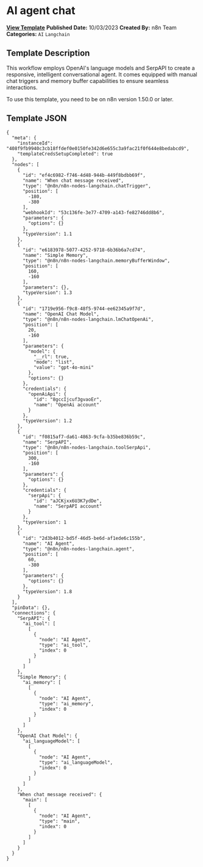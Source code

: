 # AI agent chat

**[View Template](https://n8n.io/workflows/1954-/)**  **Published Date:** 10/03/2023  **Created By:** n8n Team  **Categories:** `AI` `Langchain`  

## Template Description

This workflow employs OpenAI's language models and SerpAPI to create a responsive, intelligent conversational agent. It comes equipped with manual chat triggers and memory buffer capabilities to ensure seamless interactions.

To use this template, you need to be on n8n version 1.50.0 or later.

## Template JSON

```
{
  "meta": {
    "instanceId": "408f9fb9940c3cb18ffdef0e0150fe342d6e655c3a9fac21f0f644e8bedabcd9",
    "templateCredsSetupCompleted": true
  },
  "nodes": [
    {
      "id": "ef4c6982-f746-4d48-944b-449f8bdbb69f",
      "name": "When chat message received",
      "type": "@n8n/n8n-nodes-langchain.chatTrigger",
      "position": [
        -180,
        -380
      ],
      "webhookId": "53c136fe-3e77-4709-a143-fe82746dd8b6",
      "parameters": {
        "options": {}
      },
      "typeVersion": 1.1
    },
    {
      "id": "e6183978-5077-4252-9718-6b36b6a7cd74",
      "name": "Simple Memory",
      "type": "@n8n/n8n-nodes-langchain.memoryBufferWindow",
      "position": [
        160,
        -160
      ],
      "parameters": {},
      "typeVersion": 1.3
    },
    {
      "id": "1719e956-f9c8-48f5-9744-ee62345a9f7d",
      "name": "OpenAI Chat Model",
      "type": "@n8n/n8n-nodes-langchain.lmChatOpenAi",
      "position": [
        20,
        -160
      ],
      "parameters": {
        "model": {
          "__rl": true,
          "mode": "list",
          "value": "gpt-4o-mini"
        },
        "options": {}
      },
      "credentials": {
        "openAiApi": {
          "id": "8gccIjcuf3gvaoEr",
          "name": "OpenAi account"
        }
      },
      "typeVersion": 1.2
    },
    {
      "id": "f0815af7-da61-4863-9cfa-b35be836b59c",
      "name": "SerpAPI",
      "type": "@n8n/n8n-nodes-langchain.toolSerpApi",
      "position": [
        300,
        -160
      ],
      "parameters": {
        "options": {}
      },
      "credentials": {
        "serpApi": {
          "id": "aJCKjxx6U3K7ydDe",
          "name": "SerpAPI account"
        }
      },
      "typeVersion": 1
    },
    {
      "id": "2d3b4012-bd5f-46d5-be6d-af1ede6c155b",
      "name": "AI Agent",
      "type": "@n8n/n8n-nodes-langchain.agent",
      "position": [
        60,
        -380
      ],
      "parameters": {
        "options": {}
      },
      "typeVersion": 1.8
    }
  ],
  "pinData": {},
  "connections": {
    "SerpAPI": {
      "ai_tool": [
        [
          {
            "node": "AI Agent",
            "type": "ai_tool",
            "index": 0
          }
        ]
      ]
    },
    "Simple Memory": {
      "ai_memory": [
        [
          {
            "node": "AI Agent",
            "type": "ai_memory",
            "index": 0
          }
        ]
      ]
    },
    "OpenAI Chat Model": {
      "ai_languageModel": [
        [
          {
            "node": "AI Agent",
            "type": "ai_languageModel",
            "index": 0
          }
        ]
      ]
    },
    "When chat message received": {
      "main": [
        [
          {
            "node": "AI Agent",
            "type": "main",
            "index": 0
          }
        ]
      ]
    }
  }
}
```
